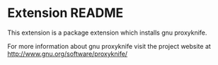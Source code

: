 # Extension README

This extension is a package extension which installs gnu proxyknife.

For more information about gnu proxyknife visit the project website at
http://www.gnu.org/software/proxyknife/

